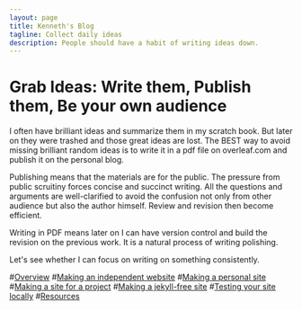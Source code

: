 ```yaml
---
layout: page
title: Kenneth's Blog
tagline: Collect daily ideas
description: People should have a habit of writing ideas down. 
---
```


# Grab Ideas: Write them, Publish them, Be your own audience

I often have brilliant ideas and summarize them in my scratch book. But later on they were trashed and those great ideas are lost. The BEST way to avoid missing brilliant random ideas is to write it in a pdf file on overleaf.com and publish it on the personal blog.

Publishing means that the materials are for the public. The pressure from public scruitiny forces concise and succinct writing. All the questions and arguments are well-clarified to avoid the confusion not only from other audience but also the author himself. Review and revision then become efficient.

Writing in PDF means later on I can have version control and build the revision on the previous work. It is a natural process of writing polishing. 

Let's see whether I can focus on writing on something consistently.




#[Overview](pages/overview.html)
#[Making an independent website](pages/independent_site.html)
#[Making a personal site](pages/user_site.html)
#[Making a site for a project](pages/project_site.html)
#[Making a jekyll-free site](pages/nojekyll.html)
#[Testing your site locally](pages/local_test.html)
#[Resources](pages/resources.html)
